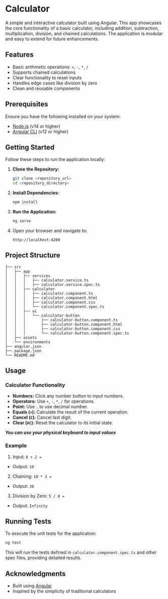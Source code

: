 # Calculator

A simple and interactive calculator built using Angular. This app showcases the core functionality of a basic calculator, including addition, subtraction, multiplication, division, and chained calculations. The application is modular and easy to extend for future enhancements.

## Features

- Basic arithmetic operations: `+`, `-`, `*`, `/`
- Supports chained calculations
- Clear functionality to reset inputs
- Handles edge cases like division by zero
- Clean and reusable components

## Prerequisites

Ensure you have the following installed on your system:

- [Node.js](https://nodejs.org/) (v14 or higher)
- [Angular CLI](https://angular.io/cli) (v12 or higher)

## Getting Started

Follow these steps to run the application locally:

1. **Clone the Repository:**

   ```bash
   git clone <repository_url>
   cd <repository_directory>
   ```

2. **Install Dependencies:**

   ```bash
   npm install
   ```

3. **Run the Application:**

   ```bash
   ng serve
   ```

4. Open your browser and navigate to:

   ```
   http://localhost:4200
   ```

## Project Structure

```
├── src
│   ├── app
│   │   ├── services
│   │   │   ├── calculator.service.ts
│   │   │   ├── calculator.service.spec.ts
│   │   ├── calculator
│   │   │   ├── calculator.component.ts
│   │   │   ├── calculator.component.html
│   │   │   ├── calculator.component.css
│   │   │   └── calculator.component.spec.ts
│   │   ├── ui
│   │   │   └── calculator-button
│   │   │       ├── calculator-button.component.ts
│   │   │       ├── calculator-button.component.html
│   │   │       ├── calculator-button.component.css
│   │   │       └── calculator-button.component.spec.ts
│   ├── assets
│   └── environments
├── angular.json
├── package.json
└── README.md
```

## Usage

### Calculator Functionality

- **Numbers:** Click any number button to input numbers.
- **Operators:** Use `+`, `-`, `*`, `/` for operations.
- **Point:** Use `.` to use decimal number.
- **Equals (`=`):** Calculate the result of the current operation.
- **Cancel (`C`):** Cancel last digit.
- **Clear (`AC`):** Reset the calculator to its initial state.

****_You can use your physical keyboard to input values_****

### Example

1. Input: `8 + 2 =`
  - Output: `10`
2. Chaining: `10 * 3 =`
  - Output: `30`
3. Division by Zero: `5 / 0 =`
  - Output: `Infinity`

## Running Tests

To execute the unit tests for the application:

```bash
ng test
```

This will run the tests defined in `calculator.component.spec.ts` and other spec files, providing detailed results.

## Acknowledgments

- Built using [Angular](https://angular.io/)
- Inspired by the simplicity of traditional calculators

